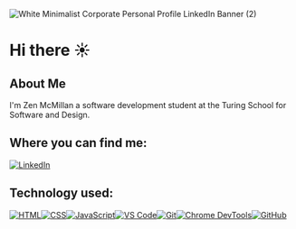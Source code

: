 ![White Minimalist Corporate Personal Profile LinkedIn Banner (2)](https://github.com/zenmcmillan/zenmcmillan/assets/121205752/312af8b7-4643-4c60-a6e2-c86e2aebb79a)

# Hi there ☀

## About Me

I'm Zen McMillan a software development student at the Turing School for Software and Design.

## Where you can find me:
[![LinkedIn](https://img.shields.io/badge/linkedin-%230077B5.svg?style=for-the-badge&logo=linkedin&logoColor=white)](https://www.linkedin.com/in/zen-mcmillan/)

## Technology used:

[![HTML](https://img.shields.io/badge/HTML-%23E34F26.svg?style=for-the-badge&logo=html5&logoColor=white)](https://developer.mozilla.org/en-US/docs/Web/HTML)[![CSS](https://img.shields.io/badge/CSS-%231572B6.svg?style=for-the-badge&logo=css3&logoColor=white)](https://developer.mozilla.org/en-US/docs/Web/CSS)[![JavaScript](https://img.shields.io/badge/JavaScript-%23F7DF1E.svg?style=for-the-badge&logo=javascript&logoColor=black)](https://developer.mozilla.org/en-US/docs/Web/JavaScript)[![VS Code](https://img.shields.io/badge/VS%20Code-%23007ACC.svg?style=for-the-badge&logo=visual-studio-code&logoColor=white)](https://code.visualstudio.com/)[![Git](https://img.shields.io/badge/Git-%23F05032.svg?style=for-the-badge&logo=git&logoColor=white)](https://git-scm.com/)[![Chrome DevTools](https://img.shields.io/badge/Chrome%20DevTools-%234285F4.svg?style=for-the-badge&logo=google-chrome&logoColor=white)](https://developers.google.com/web/tools/chrome-devtools)[![GitHub](https://img.shields.io/badge/GitHub-%23121011.svg?style=for-the-badge&logo=github&logoColor=white)](https://github.com/)
